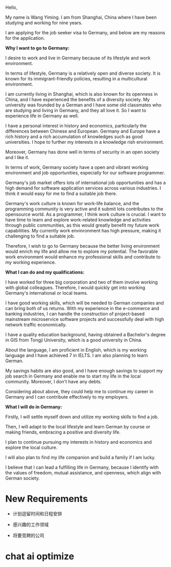Hello, 

My name is Wang Yiming. I am from Shanghai, China where I have been studying and working for nine years. 

I am applying for the  job seeker visa to Germany, and below are my reasons for the application.

**Why I want to go to Germany:**

I desire to work and live in Germany because of its lifestyle and work environment.

In terms of lifestyle, Germany is a relatively open and diverse society. It is known for its immigrant-friendly policies, resulting in a multicultural environment.

I am currently living in Shanghai, which is also known for its openness in China, and I have experienced the benefits of a diversity society. My university was founded by a German and I have some old classmates who are studying and living in Germany, and they all love it. So I want to experience life in Germany as well.

I have a personal interest in history and economics, particularly the differences between Chinese and European. Germany and Europe have a rich history and a rich accumulation of knowledges such as good universities.  I hope to further my interests in a knowledge rish environment.

Moreover, Germany has done well in terms of security in an open society and I like it.

In terms of work, Germany society have a open and vibrant working environment and job opportunities, especially for our software programmer.

Germany's job market offers lots of international job opportunities and has a high demand for software application services across various industries. I think it would easy for me to find a suitable job there.

Germany's work culture is known for work-life balance, and the programming community is very active and it submit lots contributes to the opensource world. As a programmer, I think work culture is crucial. I want to have time to learn and explore work-related knowledge and activities through public communities, as this would greatly benefit my future work capabilities. My currently work envinronment has high pressure, making it challenging to find a suitable job.

Therefore, I wish to go to Germany because the better living environment would enrich my life and allow me to explore my potential. The favorable work environment would enhance my professional skills and contribute to my working experience.



**What I can do and my qualifications:**

I have worked for three big corporation and two of them involve working with global colleagues. Therefore, I would quickly get into working Germany's international or local teams.

I have good working skills, which will be needed to German companies and can bring both of us returns. With my experience in the e-commerce and banking industries, I can handle the construction of project-based mainstream microservice software projects and successfully deal with high network traffic economically.

I have a quality education background, having obtained a Bachelor's degree in GIS from Tongji University, which is a good university in China. 

About the language, I am proficient in English, which is my working language and I have achieved 7 in IELTS. I am also planning to learn German.

My savings habits are also good, and I have enough savings to support my job search in Germany and enable me to start my life in the local community. Moreover, I don't have any debts.

Considering about above, they could help me to continue my career in Germany and I can contribute effectively to my employers.



**What I will do in Germany:**

Firstly, I will settle myself down and utilize my working skills to find a job.

Then, I will adapt to the local lifestyle and learn German by course or making friends, embracing a positive and diversity life. 

I plan to continue pursuing my interests in history and economics and explore the local culture.

I will also plan to find my life companion and build a family if I am lucky.

I believe that I can lead a fulfilling life in Germany, because I identify with the values of freedom, mutual assistance, and openness, which align with German society.





# New Requirements

- 计划逗留时间和日程安排 

- 感兴趣的工作领域 
- 将要竞聘的公司



# chat ai optimize















